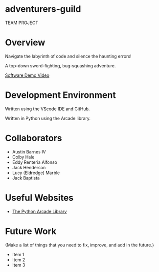 # adventurers-guild
TEAM PROJECT

# Overview

Navigate the labyrinth of code and silence the haunting errors!

A top-down sword-fighting, bug-squashing adventure.

[Software Demo Video](http://youtube.link.goes.here)

# Development Environment

Written using the VScode IDE and GitHub.

Written in Python using the Arcade library.

# Collaborators

* Austin Barnes IV
* Colby Hale
* Eddy Renteria Alfonso
* Jack Henderson
* Lucy (Eldredge) Marble
* Jack Baptista

# Useful Websites

* [The Python Arcade Library](https://api.arcade.academy/en/latest/index.html)

# Future Work

{Make a list of things that you need to fix, improve, and add in the future.}
* Item 1
* Item 2
* Item 3